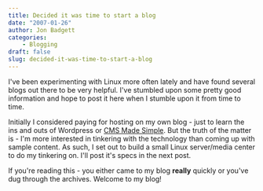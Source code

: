 ```yaml
---
title: Decided it was time to start a blog
date: "2007-01-26"
author: Jon Badgett
categories:
    - Blogging
draft: false
slug: decided-it-was-time-to-start-a-blog
---
```


I've been experimenting with Linux more often lately and have found several
blogs out there to be very helpful. I've stumbled upon some pretty good
information and hope to post it here when I stumble upon it from time to
time.

Initially I considered paying for hosting on my own blog - just
to learn the ins and outs of Wordpress or
[CMS Made Simple](http://www.cmsmadesimple.org/). But the truth of
the matter is - I'm more interested in tinkering with the technology than coming
up with sample content. As such, I set out to build a small Linux server/media
center to do my tinkering on. I'll post it's specs in the next
post.

If you're reading this - you either came to my blog
**really** quickly or you've dug through the archives. Welcome to
my blog!
